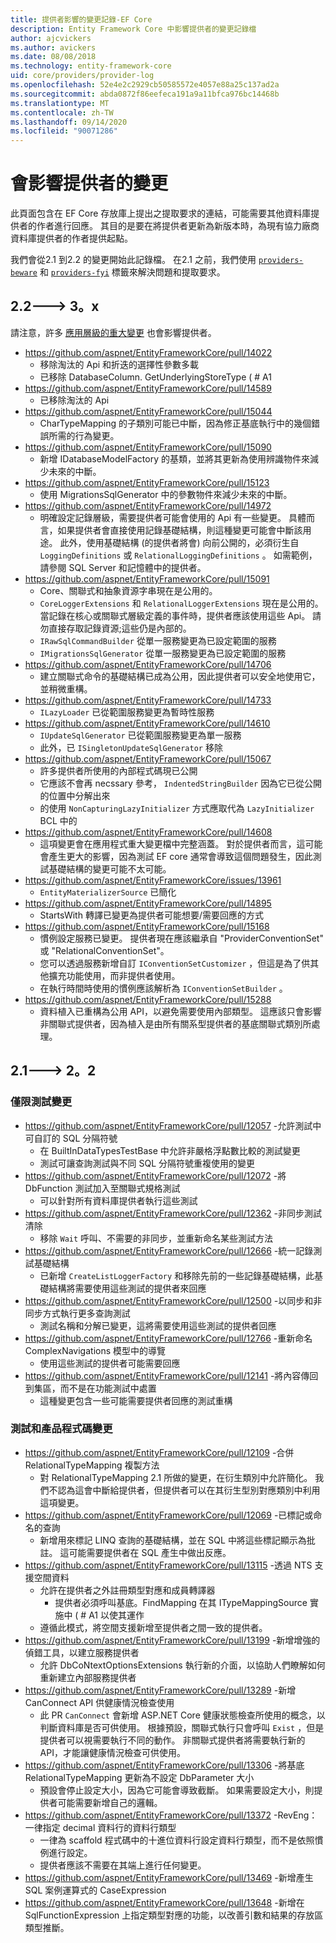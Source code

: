 ```yaml
---
title: 提供者影響的變更記錄-EF Core
description: Entity Framework Core 中影響提供者的變更記錄檔
author: ajcvickers
ms.author: avickers
ms.date: 08/08/2018
ms.technology: entity-framework-core
uid: core/providers/provider-log
ms.openlocfilehash: 52e4e2c2929cb50585572e4057e88a25c137ad2a
ms.sourcegitcommit: abda0872f86eefeca191a9a11bfca976bc14468b
ms.translationtype: MT
ms.contentlocale: zh-TW
ms.lasthandoff: 09/14/2020
ms.locfileid: "90071286"
---
```

# <a name="provider-impacting-changes"></a>會影響提供者的變更

此頁面包含在 EF Core 存放庫上提出之提取要求的連結，可能需要其他資料庫提供者的作者進行回應。 其目的是要在將提供者更新為新版本時，為現有協力廠商資料庫提供者的作者提供起點。

我們會從2.1 到2.2 的變更開始此記錄檔。 在2.1 之前，我們使用 [`providers-beware`](https://github.com/aspnet/EntityFrameworkCore/labels/providers-beware) 和 [`providers-fyi`](https://github.com/aspnet/EntityFrameworkCore/labels/providers-fyi) 標籤來解決問題和提取要求。

## <a name="22-----3x"></a>2.2---> 3。x

請注意，許多 [應用層級的重大變更](xref:core/what-is-new/ef-core-3.x/breaking-changes) 也會影響提供者。

* <https://github.com/aspnet/EntityFrameworkCore/pull/14022>
  * 移除淘汰的 Api 和折迭的選擇性參數多載
  * 已移除 DatabaseColumn. GetUnderlyingStoreType ( # A1
* <https://github.com/aspnet/EntityFrameworkCore/pull/14589>
  * 已移除淘汰的 Api
* <https://github.com/aspnet/EntityFrameworkCore/pull/15044>
  * CharTypeMapping 的子類別可能已中斷，因為修正基底執行中的幾個錯誤所需的行為變更。
* <https://github.com/aspnet/EntityFrameworkCore/pull/15090>
  * 新增 IDatabaseModelFactory 的基類，並將其更新為使用辨識物件來減少未來的中斷。
* <https://github.com/aspnet/EntityFrameworkCore/pull/15123>
  * 使用 MigrationsSqlGenerator 中的參數物件來減少未來的中斷。
* <https://github.com/aspnet/EntityFrameworkCore/pull/14972>
  * 明確設定記錄層級，需要提供者可能會使用的 Api 有一些變更。 具體而言，如果提供者會直接使用記錄基礎結構，則這種變更可能會中斷該用途。 此外，使用基礎結構 (的提供者將會) 向前公開的，必須衍生自 `LoggingDefinitions` 或 `RelationalLoggingDefinitions` 。 如需範例，請參閱 SQL Server 和記憶體中的提供者。
* <https://github.com/aspnet/EntityFrameworkCore/pull/15091>
  * Core、關聯式和抽象資源字串現在是公用的。
  * `CoreLoggerExtensions` 和 `RelationalLoggerExtensions` 現在是公用的。 當記錄在核心或關聯式層級定義的事件時，提供者應該使用這些 Api。 請勿直接存取記錄資源;這些仍是內部的。
  * `IRawSqlCommandBuilder` 從單一服務變更為已設定範圍的服務
  * `IMigrationsSqlGenerator` 從單一服務變更為已設定範圍的服務
* <https://github.com/aspnet/EntityFrameworkCore/pull/14706>
  * 建立關聯式命令的基礎結構已成為公用，因此提供者可以安全地使用它，並稍微重構。
* <https://github.com/aspnet/EntityFrameworkCore/pull/14733>
  * `ILazyLoader` 已從範圍服務變更為暫時性服務
* <https://github.com/aspnet/EntityFrameworkCore/pull/14610>
  * `IUpdateSqlGenerator` 已從範圍服務變更為單一服務
  * 此外，已 `ISingletonUpdateSqlGenerator` 移除
* <https://github.com/aspnet/EntityFrameworkCore/pull/15067>
  * 許多提供者所使用的內部程式碼現已公開
  * 它應該不會再 necssary 參考， `IndentedStringBuilder` 因為它已從公開的位置中分解出來
  * 的使用 `NonCapturingLazyInitializer` 方式應取代為 `LazyInitializer` BCL 中的
* <https://github.com/aspnet/EntityFrameworkCore/pull/14608>
  * 這項變更會在應用程式重大變更檔中完整涵蓋。 對於提供者而言，這可能會產生更大的影響，因為測試 EF core 通常會導致這個問題發生，因此測試基礎結構的變更可能不太可能。
* <https://github.com/aspnet/EntityFrameworkCore/issues/13961>
  * `EntityMaterializerSource` 已簡化
* <https://github.com/aspnet/EntityFrameworkCore/pull/14895>
  * StartsWith 轉譯已變更為提供者可能想要/需要回應的方式
* <https://github.com/aspnet/EntityFrameworkCore/pull/15168>
  * 慣例設定服務已變更。 提供者現在應該繼承自 "ProviderConventionSet" 或 "RelationalConventionSet"。
  * 您可以透過服務新增自訂 `IConventionSetCustomizer` ，但這是為了供其他擴充功能使用，而非提供者使用。
  * 在執行時間時使用的慣例應該解析為 `IConventionSetBuilder` 。
* <https://github.com/aspnet/EntityFrameworkCore/pull/15288>
  * 資料植入已重構為公用 API，以避免需要使用內部類型。 這應該只會影響非關聯式提供者，因為植入是由所有關系型提供者的基底關聯式類別所處理。

## <a name="21-----22"></a>2.1---> 2。2

### <a name="test-only-changes"></a>僅限測試變更

* <https://github.com/aspnet/EntityFrameworkCore/pull/12057> -允許測試中可自訂的 SQL 分隔符號
  * 在 BuiltInDataTypesTestBase 中允許非嚴格浮點數比較的測試變更
  * 測試可讓查詢測試與不同 SQL 分隔符號重複使用的變更
* <https://github.com/aspnet/EntityFrameworkCore/pull/12072> -將 DbFunction 測試加入至關聯式規格測試
  * 可以針對所有資料庫提供者執行這些測試
* <https://github.com/aspnet/EntityFrameworkCore/pull/12362> -非同步測試清除
  * 移除 `Wait` 呼叫、不需要的非同步，並重新命名某些測試方法
* <https://github.com/aspnet/EntityFrameworkCore/pull/12666> -統一記錄測試基礎結構
  * 已新增 `CreateListLoggerFactory` 和移除先前的一些記錄基礎結構，此基礎結構將需要使用這些測試的提供者來回應
* <https://github.com/aspnet/EntityFrameworkCore/pull/12500> -以同步和非同步方式執行更多查詢測試
  * 測試名稱和分解已變更，這將需要使用這些測試的提供者回應
* <https://github.com/aspnet/EntityFrameworkCore/pull/12766> -重新命名 ComplexNavigations 模型中的導覽
  * 使用這些測試的提供者可能需要回應
* <https://github.com/aspnet/EntityFrameworkCore/pull/12141> -將內容傳回到集區，而不是在功能測試中處置
  * 這種變更包含一些可能需要提供者回應的測試重構

### <a name="test-and-product-code-changes"></a>測試和產品程式碼變更

* <https://github.com/aspnet/EntityFrameworkCore/pull/12109> -合併 RelationalTypeMapping 複製方法
  * 對 RelationalTypeMapping 2.1 所做的變更，在衍生類別中允許簡化。 我們不認為這會中斷給提供者，但提供者可以在其衍生型別對應類別中利用這項變更。
* <https://github.com/aspnet/EntityFrameworkCore/pull/12069> -已標記或命名的查詢
  * 新增用來標記 LINQ 查詢的基礎結構，並在 SQL 中將這些標記顯示為批註。 這可能需要提供者在 SQL 產生中做出反應。
* <https://github.com/aspnet/EntityFrameworkCore/pull/13115> -透過 NTS 支援空間資料
  * 允許在提供者之外註冊類型對應和成員轉譯器
    * 提供者必須呼叫基底。FindMapping 在其 ITypeMappingSource 實施中 ( # A1 以使其運作
  * 遵循此模式，將空間支援新增至提供者之間一致的提供者。
* <https://github.com/aspnet/EntityFrameworkCore/pull/13199> -新增增強的偵錯工具，以建立服務提供者
  * 允許 DbCoNtextOptionsExtensions 執行新的介面，以協助人們瞭解如何重新建立內部服務提供者
* <https://github.com/aspnet/EntityFrameworkCore/pull/13289> -新增 CanConnect API 供健康情況檢查使用
  * 此 PR `CanConnect` 會新增 ASP.NET Core 健康狀態檢查所使用的概念，以判斷資料庫是否可供使用。 根據預設，關聯式執行只會呼叫 `Exist` ，但是提供者可以視需要執行不同的動作。 非關聯式提供者將需要執行新的 API，才能讓健康情況檢查可供使用。
* <https://github.com/aspnet/EntityFrameworkCore/pull/13306> -將基底 RelationalTypeMapping 更新為不設定 DbParameter 大小
  * 預設會停止設定大小，因為它可能會導致截斷。 如果需要設定大小，則提供者可能需要新增自己的邏輯。
* <https://github.com/aspnet/EntityFrameworkCore/pull/13372> -RevEng：一律指定 decimal 資料行的資料行類型
  * 一律為 scaffold 程式碼中的十進位資料行設定資料行類型，而不是依照慣例進行設定。
  * 提供者應該不需要在其端上進行任何變更。
* <https://github.com/aspnet/EntityFrameworkCore/pull/13469> -新增產生 SQL 案例運算式的 CaseExpression
* <https://github.com/aspnet/EntityFrameworkCore/pull/13648> -新增在 SqlFunctionExpression 上指定類型對應的功能，以改善引數和結果的存放區類型推斷。

